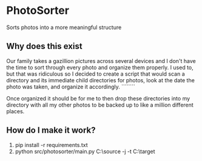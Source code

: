 # PhotoSorter
Sorts photos into a more meaningful structure

## Why does this exist
Our family takes a gazillion pictures across several devices and I don't have the time to sort through every photo and organize them properly.  I used to, but that was ridiculous so I decided to create a script that would scan a directory and its immediate child directories for photos, look at the date the photo was taken, and organize it accordingly. ````````

Once organized it should be for me to then drop these directories into my directory with all my other photos to be backed up to like a million different places.

## How do I make it work?
1. pip install -r requirements.txt
2. python src/photosorter/main.py C:\source -j -t C:\target
